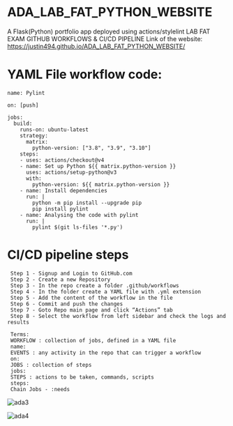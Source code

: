 # ADA_LAB_FAT_PYTHON_WEBSITE
A Flask(Python) portfolio app deployed using actions/stylelint
LAB FAT EXAM GITHUB WORKFLOWS &amp; CI/CD PIPELINE
Link of the website: https://justin494.github.io/ADA_LAB_FAT_PYTHON_WEBSITE/

# YAML File workflow code:
```
name: Pylint

on: [push]

jobs:
  build:
    runs-on: ubuntu-latest
    strategy:
      matrix:
        python-version: ["3.8", "3.9", "3.10"]
    steps:
    - uses: actions/checkout@v4
    - name: Set up Python ${{ matrix.python-version }}
      uses: actions/setup-python@v3
      with:
        python-version: ${{ matrix.python-version }}
    - name: Install dependencies
      run: |
        python -m pip install --upgrade pip
        pip install pylint
    - name: Analysing the code with pylint
      run: |
        pylint $(git ls-files '*.py')
```

# CI/CD pipeline steps

```
 Step 1 - Signup and Login to GitHub.com
 Step 2 - Create a new Repository
 Step 3 - In the repo create a folder .github/workflows
 Step 4 - In the folder create a YAML file with .yml extension
 Step 5 - Add the content of the workflow in the file
 Step 6 - Commit and push the changes
 Step 7 - Goto Repo main page and click “Actions” tab
 Step 8 - Select the workflow from left sidebar and check the logs and results

 Terms:
 WORKFLOW : collection of jobs, defined in a YAML file
 name:
 EVENTS : any activity in the repo that can trigger a workflow 
 on:
 JOBS : collection of steps
 jobs:
 STEPS : actions to be taken, commands, scripts
 steps:
 Chain Jobs - :needs

```
![ada3](https://github.com/justin494/ADA_LAB_FAT_PYTHON_WEBSITE/assets/78421431/2d5cccc4-b1bb-4315-a327-67fc649f5021)


![ada4](https://github.com/justin494/ADA_LAB_FAT_PYTHON_WEBSITE/assets/78421431/f8c30235-c8eb-47c5-b43e-e9bc7693ce66)


